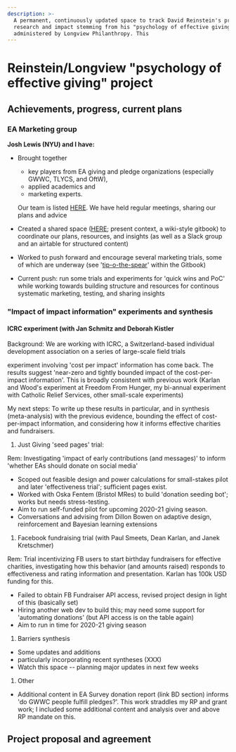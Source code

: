 ```yaml
---
description: >-
  A permanent, continuously updated space to track David Reinstein's progress on
  research and impact stemming from his "psychology of effective giving" grant,
  administered by Longview Philanthropy. This
---
```


# Reinstein/Longview "psychology of effective giving" project

## Achievements, progress, current plans

### EA Marketing group

**Josh Lewis (NYU) and I have:**

*   Brought together&#x20;

    * key players from EA giving and pledge organizations (especially GWWC, TLYCS, and OftW),&#x20;
    * applied academics and
    * &#x20;marketing experts.

    Our team is listed [HERE](../organization-and-overview/our-team-and-resources/). We have held regular meetings, sharing our plans and advice
* Created a shared space ([HERE](https://app.gitbook.com/o/-MfFk4CTSGwVOPkwnRgx/s/-Mf8cHxdwePMZXRTKnEE/); present context, a wiki-style gitbook) to coordinate our plans, resources, and insights (as well as a Slack group and an airtable for structured content)
* Worked to push forward and encourage several marketing trials, some of which are underway (see '[tip-o-the-spear](../tip-o-the-spear.md)' within the Gitbook)
* Current push: run some trials and experiments for 'quick wins and PoC' while working towards building structure and resources for continous systematic marketing, testing, and sharing insights

### "Impact of impact information" experiments and synthesis

#### ICRC experiment (with Jan Schmitz and Deborah Kistler

Background: We are working with ICRC, a Switzerland-based individual development association on a series of large-scale field trials

&#x20;experiment involving 'cost per impact' information has come back. The results suggest 'near-zero and tightly bounded impact of the cost-per-impact information'. This is broadly consistent with previous work (Karlan and Wood's experiment at Freedom From Hunger, my bi-annual experiment with Catholic Relief Services, other small-scale experiments)

My next steps: To write up these results in particular, and in synthesis (meta-analysis) with the previous evidence, bounding the effect of cost-per-impact information, and considering how it informs effective charities and fundraisers.

1. Just Giving 'seed pages' trial:

Rem: Investigating 'impact of early contributions (and messages)' to inform 'whether EAs should donate on social media'

* Scoped out feasible design and power calculations for small-stakes pilot and later 'effectiveness trial'; sufficient pages exist.
* Worked with Oska Fentem (Bristol MRes) to build 'donation seeding bot'; works but needs stress-testing.
* Aim to run self-funded pilot for upcoming 2020-21 giving season.
* Conversations and advising from Dillon Bowen on adaptive design, reinforcement and Bayesian learning extensions

1. Facebook fundraising trial (with Paul Smeets, Dean Karlan, and Janek Kretschmer)

Rem: Trial incentivizing FB users to start birthday fundraisers for effective charities, investigating how this behavior (and amounts raised) responds to effectiveness and rating information and presentation. Karlan has 100k USD funding for this.

* Failed to obtain FB Fundraiser API access, revised project design in light of this (basically set)
* Hiring another web dev to build this; may need some support for 'automating donations' (but API access is on the table again)
* Aim to run in time for 2020-21 giving season

1. Barriers synthesis

* Some updates and additions
* particularly incorporating recent syntheses (XXX)
* Watch this space -- planning major updates in next few weeks

1. Other

* Additional content in EA Survey donation report (link BD section) informs 'do GWWC people fulfill pledges?'. This work straddles my RP and grant work; I included some additional content and analysis over and above RP mandate on this.

###

&#x20;

## Project proposal and agreement

###

